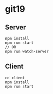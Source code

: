# git19

## Server
```
npm install
npm run start 
// OR
npm run watch-server
```

## Client
```
cd client
npm install
npm run start
```